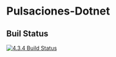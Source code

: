 # Pulsaciones-Dotnet

## Buil Status ##
[![4.3.4 Build Status](https://travis-ci.com/cantte/Pulsaciones-Dotnet.svg?branch=master)](https://travis-ci.com/github/cantte/Pulsaciones-Dotnet)
